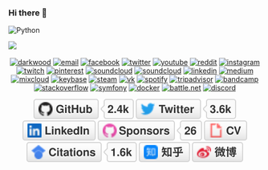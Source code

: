 ### Hi there 👋
![Python](https://img.shields.io/badge/-Python-000?&logo=Python)

![](https://github-readme-stats.vercel.app/api?username=Mutu-nan)

<p align="center">
  <a href="#"><img src="https://img.icons8.com/fluent/96/000000/domain.png" alt="darkwood"/></a>
  <a href="#"><img src="https://img.icons8.com/color/96/000000/gmail.png" alt="email"/></a>
  <a href="#"><img src="https://img.icons8.com/color/96/000000/facebook.png" alt="facebook"/></a>
  <a href="#"><img src="https://img.icons8.com/color/96/000000/twitter-squared.png" alt="twitter"/></a>
  <a href="#"><img src="https://img.icons8.com/color/96/000000/youtube.png" alt="youtube"/></a>
  <a href="#"><img src="https://img.icons8.com/color/96/000000/reddit.png" alt="reddit"/></a>
  <a href="#"><img src="https://img.icons8.com/color/96/000000/instagram-new.png" alt="instagram"/></a>
  <a href="#"><img src="https://img.icons8.com/color/96/000000/twitch--v2.png" alt="twitch"/></a>
  <a href="#"><img src="https://img.icons8.com/color/96/000000/pinterest--v1.png" alt="pinterest"/></a>
  <a href="#"><img src="https://img.icons8.com/color/96/000000/soundcloud.png" alt="soundcloud"/></a>
  <a href="#"><img src="https://img.icons8.com/color/96/000000/soundcloud.png" alt="soundcloud"/></a>
  <a href="#"><img src="https://img.icons8.com/color/96/000000/linkedin.png" alt="linkedin"/></a>
  <a href="#"><img src="https://img.icons8.com/color/96/000000/medium-logo.png" alt="medium"/></a>
  <a href="#"><img src="https://img.icons8.com/windows/96/000000/mixcloud.png" alt="mixcloud"/></a>
  <a href="#"><img src="https://img.icons8.com/windows/96/000000/keybase2.png" alt="keybase"/></a>
  <a href="#"><img src="https://img.icons8.com/fluent/96/000000/steam.png" alt="steam"/></a>
  <a href="#"><img src="https://img.icons8.com/nolan/96/vk-circled.png" alt="vk"/></a>
  <a href="#"><img src="https://img.icons8.com/color/96/000000/spotify--v1.png" alt="spotify"/></a>
  <a href="#"><img src="https://img.icons8.com/color/96/000000/tripadvisor.png" alt="tripadvisor"/></a>
  <a href="#"><img src="https://img.icons8.com/nolan/96/bandcamp-button.png" alt="bandcamp"/></a>
  <a href="#"><img src="https://img.icons8.com/color/96/000000/stackoverflow.png" alt="stackoverflow"/></a>
  <a href="#"><img src="https://img.icons8.com/color/96/000000/symfony.png" alt="symfony"/></a>
  <a href="#"><img src="https://img.icons8.com/color/96/000000/docker.png" alt="docker"/></a>
  <a href="#"><img src="https://img.icons8.com/color/96/000000/battle-net.png" alt="battle.net"/></a>
  <a href="#"><img src="https://img.icons8.com/color/96/000000/discord-logo.png" alt="discord"/></a>
</p>

<p align="center">
	<a href="https://github.com/Mutu-nan"><img src="imgs/github.svg" alt="GitHub"></a>
	<a href="#"><img src="imgs/twitter.svg" alt="Twitter"></a>
	<a href="#"><img src="imgs/linkedin.svg" alt="LinkedIn"></a>
	<a href="#"><img src="imgs/sponsors.svg" alt="Sponsors"></a>
	<a href="#"><img src="imgs/cv.svg" alt="Curriculum Vitae"></a>
	<a href="#"><img src="imgs/citations.svg" alt="Citations"></a>
	<a href="https://www.zhihu.com/people/Mutu-nan"><img src="imgs/zhihu.svg" alt="知乎"></a>
	<a href="#"><img src="imgs/weibo.svg" alt="微博"></a>
</p>


